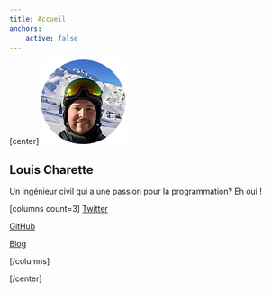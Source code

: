 ```yaml
---
title: Accueil
anchors:
    active: false
---
```


[center]
![](avatar.png?sizes=150px)

## Louis Charette
Un ingénieur civil qui a une passion pour la programmation? Eh oui !


[columns count=3]
[<i class="fa fa-twitter"></i> Twitter](https://twitter.com/LouisCharette?class=btn,btn-lg)

[<i class="fa fa-github"></i> GitHub](https://github.com/lcharette/?class=btn,btn-lg)

[<i class="fa fa-pencil"></i> Blog](/blog?class=btn,btn-lg)

[/columns]

[/center]
